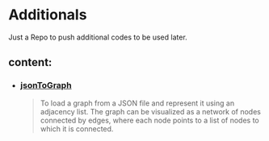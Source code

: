 # Additionals

Just a Repo to push additional codes to be used later.

## content:
* ### [jsonToGraph](https://github.com/meh-land/Additionals/tree/main/jsonToGraph)
  >  To load a graph from a JSON file and represent it using an adjacency list.
  > The graph can be visualized as a network of nodes connected by edges, where each node points to a list of nodes to which it is connected.
